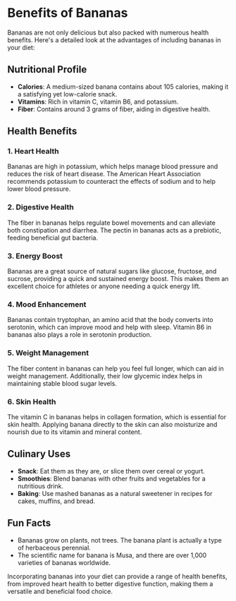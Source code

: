 # Benefits of Bananas

Bananas are not only delicious but also packed with numerous health benefits. Here's a detailed look at the advantages of including bananas in your diet:

## Nutritional Profile
- **Calories**: A medium-sized banana contains about 105 calories, making it a satisfying yet low-calorie snack.
- **Vitamins**: Rich in vitamin C, vitamin B6, and potassium.
- **Fiber**: Contains around 3 grams of fiber, aiding in digestive health.

## Health Benefits

### 1. **Heart Health**
Bananas are high in potassium, which helps manage blood pressure and reduces the risk of heart disease. The American Heart Association recommends potassium to counteract the effects of sodium and to help lower blood pressure.

### 2. **Digestive Health**
The fiber in bananas helps regulate bowel movements and can alleviate both constipation and diarrhea. The pectin in bananas acts as a prebiotic, feeding beneficial gut bacteria.

### 3. **Energy Boost**
Bananas are a great source of natural sugars like glucose, fructose, and sucrose, providing a quick and sustained energy boost. This makes them an excellent choice for athletes or anyone needing a quick energy lift.

### 4. **Mood Enhancement**
Bananas contain tryptophan, an amino acid that the body converts into serotonin, which can improve mood and help with sleep. Vitamin B6 in bananas also plays a role in serotonin production.

### 5. **Weight Management**
The fiber content in bananas can help you feel full longer, which can aid in weight management. Additionally, their low glycemic index helps in maintaining stable blood sugar levels.

### 6. **Skin Health**
The vitamin C in bananas helps in collagen formation, which is essential for skin health. Applying banana directly to the skin can also moisturize and nourish due to its vitamin and mineral content.

## Culinary Uses
- **Snack**: Eat them as they are, or slice them over cereal or yogurt.
- **Smoothies**: Blend bananas with other fruits and vegetables for a nutritious drink.
- **Baking**: Use mashed bananas as a natural sweetener in recipes for cakes, muffins, and bread.

## Fun Facts
- Bananas grow on plants, not trees. The banana plant is actually a type of herbaceous perennial.
- The scientific name for banana is Musa, and there are over 1,000 varieties of bananas worldwide.

Incorporating bananas into your diet can provide a range of health benefits, from improved heart health to better digestive function, making them a versatile and beneficial food choice.

